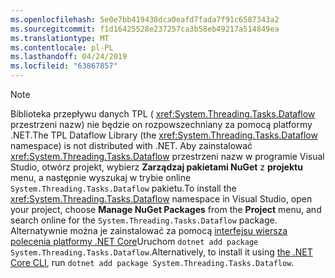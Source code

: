 ```yaml
---
ms.openlocfilehash: 5e0e7bb419438dca0eafd7fada7f91c6587343a2
ms.sourcegitcommit: f1d16425528e237257ca3b58eb49217a514849ea
ms.translationtype: MT
ms.contentlocale: pl-PL
ms.lasthandoff: 04/24/2019
ms.locfileid: "63867857"
---
```

> [!NOTE]
> <span data-ttu-id="c44bc-101">Biblioteka przepływu danych TPL ( <xref:System.Threading.Tasks.Dataflow> przestrzeni nazw) nie będzie on rozpowszechniany za pomocą platformy .NET.</span><span class="sxs-lookup"><span data-stu-id="c44bc-101">The TPL Dataflow Library (the <xref:System.Threading.Tasks.Dataflow> namespace) is not distributed with .NET.</span></span> <span data-ttu-id="c44bc-102">Aby zainstalować <xref:System.Threading.Tasks.Dataflow> przestrzeni nazw w programie Visual Studio, otwórz projekt, wybierz **Zarządzaj pakietami NuGet** z **projektu** menu, a następnie wyszukaj w trybie online `System.Threading.Tasks.Dataflow` pakietu.</span><span class="sxs-lookup"><span data-stu-id="c44bc-102">To install the <xref:System.Threading.Tasks.Dataflow> namespace in Visual Studio, open your project, choose **Manage NuGet Packages** from the **Project** menu, and search online for the `System.Threading.Tasks.Dataflow` package.</span></span> <span data-ttu-id="c44bc-103">Alternatywnie można je zainstalować za pomocą [interfejsu wiersza polecenia platformy .NET Core](~/docs/core/tools/index.md)Uruchom `dotnet add package System.Threading.Tasks.Dataflow`.</span><span class="sxs-lookup"><span data-stu-id="c44bc-103">Alternatively, to install it using [the .NET Core CLI](~/docs/core/tools/index.md), run `dotnet add package System.Threading.Tasks.Dataflow`.</span></span>

